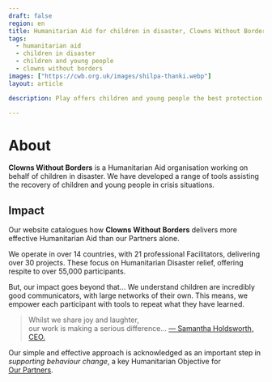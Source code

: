 ```yaml
---
draft: false
region: en
title: Humanitarian Aid for children in disaster, Clowns Without Borders
tags:
  - humanitarian aid
  - children in disaster
  - children and young people
  - clowns without borders
images: ["https://cwb.org.uk/images/shilpa-thanki.webp"]
layout: article

description: Play offers children and young people the best protection from disaster. Discover how Clowns Without Borders can deliver better NGO results on programmes you already run.

---
```


# About

**Clowns Without Borders** is a Humanitarian Aid organisation working on behalf of children in disaster. We have developed a range of tools assisting the recovery of children and young people in crisis situations.

## Impact

Our website catalogues how **Clowns Without Borders** delivers more effective Humanitarian&nbsp;Aid than our Partners&nbsp;alone.

We operate in over 14 countries, with 21 professional Facilitators, delivering over 30 projects. These focus on Humanitarian Disaster relief, offering respite to over 55,000 participants.

But, our impact goes beyond that&hellip; We understand children are incredibly good communicators, with large networks of their own. This means, we empower each participant with tools to repeat what they have learned.

<!-- Magic. -->

> Whilst we share joy and laughter,<br>our work is making a serious <!-- an enoumous --> difference…
 [&mdash;&nbsp;Samantha Holdsworth, CEO.](https://cwb.org.uk/about#who-we-are)

Our simple and effective approach is acknowledged as an important step in _supporting behaviour change_, a key Humanitarian Objective for [Our&nbsp;Partners](/support-us#partners).
